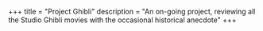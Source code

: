 +++
title = "Project Ghibli"
description = "An on-going project, reviewing all the Studio Ghibli movies with the occasional historical anecdote"
+++